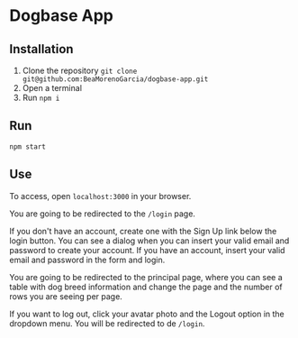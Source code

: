 # Dogbase App

## Installation

1. Clone the repository `git clone git@github.com:BeaMorenoGarcia/dogbase-app.git`
2. Open a terminal
3. Run `npm i`

## Run

`npm start`

## Use

To access, open `localhost:3000` in your browser.

You are going to be redirected to the `/login` page.

If you don't have an account, create one with the Sign Up link below the login button. You can see a dialog when you can insert your valid email and password to create your account.
If you have an account, insert your valid email and password in the form and login.

You are going to be redirected to the principal page, where you can see a table with dog breed information and change the page and the number of rows you are seeing per page.

If you want to log out, click your avatar photo and the Logout option in the dropdown menu. You will be redirected to de `/login`.
